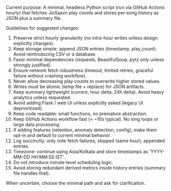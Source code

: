 <!-- Use this file to provide workspace-specific custom instructions to Copilot. For more details, visit https://code.visualstudio.com/docs/copilot/copilot-customization#_use-a-githubcopilotinstructionsmd-file -->

Current purpose:
A minimal, headless Python script (run via GitHub Actions hourly) that fetches JioSaavn play counts and stores per‑song history as JSON plus a summary file.

Guidelines for suggested changes:
1. Preserve strict hourly granularity (no intra-hour writes unless design explicitly changes).
2. Keep storage simple: append JSON entries (timestamp, play_count). Avoid reintroducing CSV or a database.
3. Favor minimal dependencies (requests, BeautifulSoup, pytz only unless strongly justified).
4. Ensure network fetch robustness (timeout, limited retries, graceful failure without crashing workflow).
5. Never allow decreasing play counts to overwrite higher stored values.
6. Writes must be atomic (temp file + replace) for JSON artifacts.
7. Keep summary lightweight (current, hour delta, 24h delta). Avoid heavy analytics unless requested.
8. Avoid adding Flask / web UI unless explicitly asked (legacy UI deprioritized).
9. Keep code readable: small functions, no premature abstraction.
10. Keep GitHub Actions workflow fast (< ~10s typical). No long loops or large data processing.
11. If adding features (retention, anomaly detection, config), make them opt-in and default to current minimal behavior.
12. Log succinctly: only note fetch failures, skipped (same hour), appended entries.
13. Timezone: continue using Asia/Kolkata and store timestamps as 'YYYY-MM-DD HH:MM:SS IST'.
14. Do not introduce minute-level scheduling logic.
15. Avoid storing redundant derived metrics inside history entries (summary file handles that).

When uncertain, choose the minimal path and ask for clarification.
